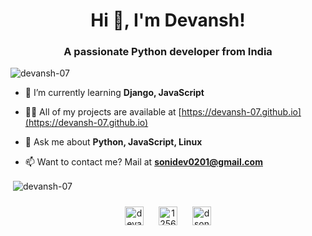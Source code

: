 <h1 align="center">Hi 👋, I'm Devansh!</h1>
<h3 align="center">A passionate Python developer from India</h3>

<p align="left"> <img src="https://komarev.com/ghpvc/?username=devansh-07" alt="devansh-07" /> </p>

- 🌱 I’m currently learning **Django, JavaScript**

- 👨‍💻 All of my projects are available at [https://devansh-07.github.io](https://devansh-07.github.io)

- 💬 Ask me about **Python, JavaScript, Linux**

- 📫 Want to contact me? Mail at **sonidev0201@gmail.com**

<p>&nbsp;<img align="center" src="https://github-readme-stats.vercel.app/api?username=devansh-07&show_icons=true" alt="devansh-07" /></p>

<p align="center">
<a href="https://linkedin.com/in/devansh-07" target="blank"><img align="center" src="https://cdn.jsdelivr.net/npm/simple-icons@3.0.1/icons/linkedin.svg" alt="devansh-soni-4129171a9" height="30" width="30" style="margin: 10px;"/></a>
<a href="https://stackoverflow.com/users/12566054" target="blank"><img align="center" src="https://cdn.jsdelivr.net/npm/simple-icons@3.0.1/icons/stackoverflow.svg" alt="12566054" height="30" width="30" style="margin: 10px;"/></a>
<a href="https://instagram.com/dsoni_01" target="blank"><img align="center" src="https://cdn.jsdelivr.net/npm/simple-icons@3.0.1/icons/instagram.svg" alt="dsoni_01" height="30" width="30" style="margin: 10px;"/></a>
</p>
